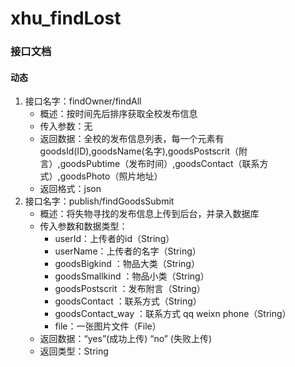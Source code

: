 # xhu_findLost
### 接口文档

#### 动态

1. 接口名字：findOwner/findAll
   + 概述：按时间先后排序获取全校发布信息
   + 传入参数：无
   + 返回数据：全校的发布信息列表，每一个元素有goodsId(ID),goodsName(名字),goodsPostscrit（附言）,goodsPubtime（发布时间）,goodsContact（联系方式）,goodsPhoto（照片地址）
   + 返回格式：json
2. 接口名字：publish/findGoodsSubmit
   + 概述：将失物寻找的发布信息上传到后台，并录入数据库
   + 传入参数和数据类型：
     + userId：上传者的id（String）
     + userName：上传者的名字（String）
     + goodsBigkind ：物品大类（String）
     + goodsSmallkind ：物品小类（String）
     + goodsPostscrit ：发布附言（String）
     + goodsContact ：联系方式（String）
     + goodsContact_way ：联系方式  qq weixn phone（String）
     + file：一张图片文件（File）
   + 返回数据：“yes”(成功上传)   “no” (失败上传)
   + 返回类型：String
